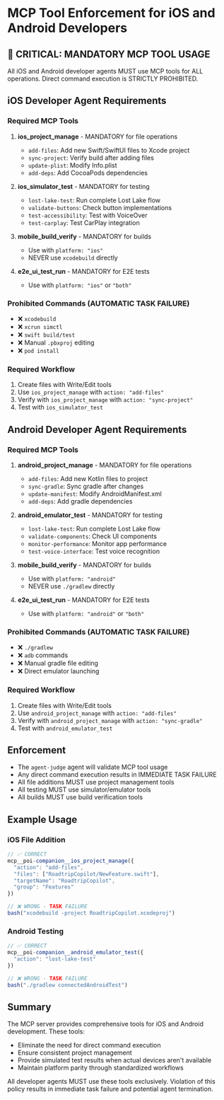 # MCP Tool Enforcement for iOS and Android Developers

## 🔴 CRITICAL: MANDATORY MCP TOOL USAGE

All iOS and Android developer agents MUST use MCP tools for ALL operations. Direct command execution is STRICTLY PROHIBITED.

## iOS Developer Agent Requirements

### Required MCP Tools

1. **ios_project_manage** - MANDATORY for file operations
   - `add-files`: Add new Swift/SwiftUI files to Xcode project
   - `sync-project`: Verify build after adding files
   - `update-plist`: Modify Info.plist
   - `add-deps`: Add CocoaPods dependencies

2. **ios_simulator_test** - MANDATORY for testing
   - `lost-lake-test`: Run complete Lost Lake flow
   - `validate-buttons`: Check button implementations
   - `test-accessibility`: Test with VoiceOver
   - `test-carplay`: Test CarPlay integration

3. **mobile_build_verify** - MANDATORY for builds
   - Use with `platform: "ios"`
   - NEVER use `xcodebuild` directly

4. **e2e_ui_test_run** - MANDATORY for E2E tests
   - Use with `platform: "ios"` or `"both"`

### Prohibited Commands (AUTOMATIC TASK FAILURE)
- ❌ `xcodebuild`
- ❌ `xcrun simctl`
- ❌ `swift build/test`
- ❌ Manual `.pbxproj` editing
- ❌ `pod install`

### Required Workflow
1. Create files with Write/Edit tools
2. Use `ios_project_manage` with `action: "add-files"`
3. Verify with `ios_project_manage` with `action: "sync-project"`
4. Test with `ios_simulator_test`

## Android Developer Agent Requirements

### Required MCP Tools

1. **android_project_manage** - MANDATORY for file operations
   - `add-files`: Add new Kotlin files to project
   - `sync-gradle`: Sync gradle after changes
   - `update-manifest`: Modify AndroidManifest.xml
   - `add-deps`: Add gradle dependencies

2. **android_emulator_test** - MANDATORY for testing
   - `lost-lake-test`: Run complete Lost Lake flow
   - `validate-components`: Check UI components
   - `monitor-performance`: Monitor app performance
   - `test-voice-interface`: Test voice recognition

3. **mobile_build_verify** - MANDATORY for builds
   - Use with `platform: "android"`
   - NEVER use `./gradlew` directly

4. **e2e_ui_test_run** - MANDATORY for E2E tests
   - Use with `platform: "android"` or `"both"`

### Prohibited Commands (AUTOMATIC TASK FAILURE)
- ❌ `./gradlew`
- ❌ `adb` commands
- ❌ Manual gradle file editing
- ❌ Direct emulator launching

### Required Workflow
1. Create files with Write/Edit tools
2. Use `android_project_manage` with `action: "add-files"`
3. Verify with `android_project_manage` with `action: "sync-gradle"`
4. Test with `android_emulator_test`

## Enforcement

- The `agent-judge` agent will validate MCP tool usage
- Any direct command execution results in IMMEDIATE TASK FAILURE
- All file additions MUST use project management tools
- All testing MUST use simulator/emulator tools
- All builds MUST use build verification tools

## Example Usage

### iOS File Addition
```javascript
// ✅ CORRECT
mcp__poi-companion__ios_project_manage({
  "action": "add-files",
  "files": ["RoadtripCopilot/NewFeature.swift"],
  "targetName": "RoadtripCopilot",
  "group": "Features"
})

// ❌ WRONG - TASK FAILURE
bash("xcodebuild -project RoadtripCopilot.xcodeproj")
```

### Android Testing
```javascript
// ✅ CORRECT
mcp__poi-companion__android_emulator_test({
  "action": "lost-lake-test"
})

// ❌ WRONG - TASK FAILURE
bash("./gradlew connectedAndroidTest")
```

## Summary

The MCP server provides comprehensive tools for iOS and Android development. These tools:
- Eliminate the need for direct command execution
- Ensure consistent project management
- Provide simulated test results when actual devices aren't available
- Maintain platform parity through standardized workflows

All developer agents MUST use these tools exclusively. Violation of this policy results in immediate task failure and potential agent termination.